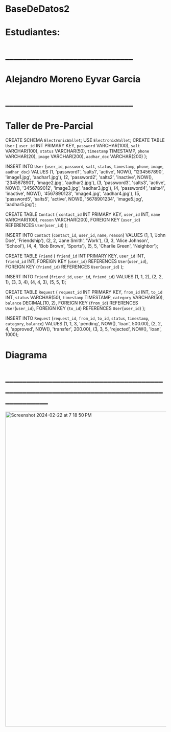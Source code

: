 # BaseDeDatos2
# Estudiantes: 
# ______________________________
# Alejandro Moreno Eyvar Garcia
# ______________________________
# Taller de Pre-Parcial

CREATE SCHEMA `ElectronicWallet`;
USE `ElectronicWallet`;
CREATE TABLE `User` (
    `user_id` INT PRIMARY KEY,
    `password` VARCHAR(100),
    `salt` VARCHAR(100),
    `status` VARCHAR(50),
    `timestamp` TIMESTAMP,
    `phone` VARCHAR(20),
    `image` VARCHAR(200),
    `aadhar_doc` VARCHAR(200)
);

INSERT INTO `User` (`user_id`, `password`, `salt`, `status`, `timestamp`, `phone`, `image`, `aadhar_doc`)
VALUES (1, 'password1', 'salts1', 'active', NOW(), '1234567890', 'image1.jpg', 'aadhar1.jpg'),
       (2, 'password2', 'salts2', 'inactive', NOW(), '2345678901', 'image2.jpg', 'aadhar2.jpg'),
       (3, 'password3', 'salts3', 'active', NOW(), '3456789012', 'image3.jpg', 'aadhar3.jpg'),
       (4, 'password4', 'salts4', 'inactive', NOW(), '4567890123', 'image4.jpg', 'aadhar4.jpg'),
       (5, 'password5', 'salts5', 'active', NOW(), '5678901234', 'image5.jpg', 'aadhar5.jpg');

CREATE TABLE `Contact` (
    `contact_id` INT PRIMARY KEY,
    `user_id` INT,
    `name` VARCHAR(100),
    `reason` VARCHAR(200),
    FOREIGN KEY (`user_id`) REFERENCES `User`(`user_id`)
);

INSERT INTO `Contact` (`contact_id`, `user_id`, `name`, `reason`)
VALUES (1, 1, 'John Doe', 'Friendship'),
       (2, 2, 'Jane Smith', 'Work'),
       (3, 3, 'Alice Johnson', 'School'),
       (4, 4, 'Bob Brown', 'Sports'),
       (5, 5, 'Charlie Green', 'Neighbor');

CREATE TABLE `Friend` (
    `friend_id` INT PRIMARY KEY,
    `user_id` INT,
    `friend_id` INT,
    FOREIGN KEY (`user_id`) REFERENCES `User`(`user_id`),
    FOREIGN KEY (`friend_id`) REFERENCES `User`(`user_id`)
);

INSERT INTO `Friend` (`friend_id`, `user_id`, `friend_id`)
VALUES (1, 1, 2),
       (2, 2, 1),
       (3, 3, 4),
       (4, 4, 3),
       (5, 5, 1);

CREATE TABLE `Request` (
    `request_id` INT PRIMARY KEY,
    `from_id` INT,
    `to_id` INT,
    `status` VARCHAR(50),
    `timestamp` TIMESTAMP,
    `category` VARCHAR(50),
    `balance` DECIMAL(10, 2),
    FOREIGN KEY (`from_id`) REFERENCES `User`(`user_id`),
    FOREIGN KEY (`to_id`) REFERENCES `User`(`user_id`)
);

INSERT INTO `Request` (`request_id`, `from_id`, `to_id`, `status`, `timestamp`, `category`, `balance`)
VALUES (1, 1, 3, 'pending', NOW(), 'loan', 500.00),
       (2, 2, 4, 'approved', NOW(), 'transfer', 200.00),
       (3, 3, 5, 'rejected', NOW(), 'loan', 1000);


# Diagrama
# ____________________________________________________________________________________

<img width="985" alt="Screenshot 2024-02-22 at 7 18 50 PM" src="https://github.com/LightKnight23/BaseDeDatos2/assets/42986343/9baf1ce9-2514-4343-be77-f7305c71ece8">
